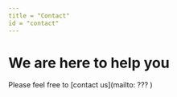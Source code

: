 ```yaml
---
title = "Contact"
id = "contact"
---
```


# We are here to help you

Please feel free to [contact us](mailto: ??? <!--- current email has OWASP in name, need new email for 2018 OSS-->)
